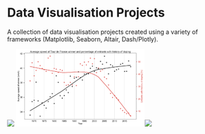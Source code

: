 # Data Visualisation Projects

A collection of data visualisation projects created using a variety of frameworks (Matplotlib, Seaborn, Altair, Dash/Plotly).

<img src="dash/images/dash_bicycle_hire.gif"/>
<img src="tour-de-france/tdf.png" width="300"/><img src="tpr_altair.png" width="300"/>

